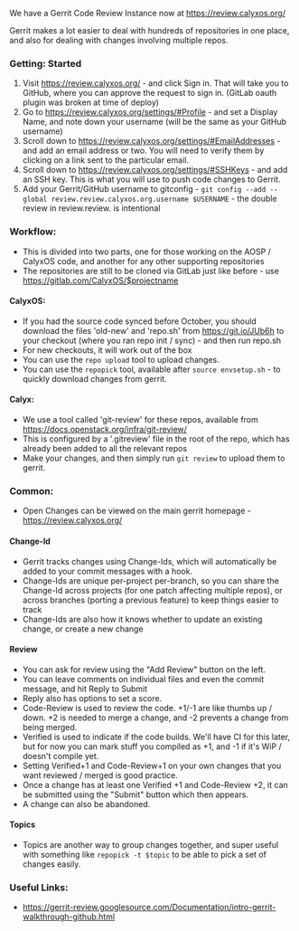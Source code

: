 We have a Gerrit Code Review Instance now at https://review.calyxos.org/

Gerrit makes a lot easier to deal with hundreds of repositories in one place, and also for dealing with changes involving multiple repos.

### Getting: Started ###
1) Visit https://review.calyxos.org/ - and click Sign in. That will take you to GitHub, where you can approve the request to sign in. (GitLab oauth plugin was broken at time of deploy)
2) Go to https://review.calyxos.org/settings/#Profile - and set a Display Name, and note down your username (will be the same as your GitHub username)
3) Scroll down to https://review.calyxos.org/settings/#EmailAddresses - and add an email address or two. You will need to verify them by clicking on a link sent to the particular email.
4) Scroll down to https://review.calyxos.org/settings/#SSHKeys - and add an SSH key. This is what you will use to push code changes to Gerrit.
5) Add your Gerrit/GitHub username to gitconfig - `git config --add --global review.review.calyxos.org.username $USERNAME` - the double review in review.review. is intentional

### Workflow: ###

* This is divided into two parts, one for those working on the AOSP / CalyxOS code, and another for any other supporting repositories
* The repositories are still to be cloned via GitLab just like before - use https://gitlab.com/CalyxOS/$projectname

#### CalyxOS: ####
* If you had the source code synced before October, you should download the files 'old-new' and 'repo.sh' from https://git.io/JUb6h to your checkout (where you ran repo init / sync) - and then run repo.sh
* For new checkouts, it will work out of the box
* You can use the `repo upload` tool to upload changes.
* You can use the `repopick` tool, available after `source envsetup.sh` - to quickly download changes from gerrit.

#### Calyx: ####
* We use a tool called 'git-review' for these repos, available from https://docs.openstack.org/infra/git-review/
* This is configured by a '.gitreview' file in the root of the repo, which has already been added to all the relevant repos
* Make your changes, and then simply run `git review` to upload them to gerrit.

### Common: ###
* Open Changes can be viewed on the main gerrit homepage - https://review.calyxos.org/

#### Change-Id ####
* Gerrit tracks changes using Change-Ids, which will automatically be added to your commit messages with a hook.
* Change-Ids are unique per-project per-branch, so you can share the Change-Id across projects (for one patch affecting multiple repos), or across branches (porting a previous feature) to keep things easier to track
* Change-Ids are also how it knows whether to update an existing change, or create a new change

#### Review ####
* You can ask for review using the "Add Review" button on the left.
* You can leave comments on individual files and even the commit message, and hit Reply to Submit
* Reply also has options to set a score.
* Code-Review is used to review the code. +1/-1 are like thumbs up / down. +2 is needed to merge a change, and -2 prevents a change from being merged.
* Verified is used to indicate if the code builds. We'll have CI for this later, but for now you can mark stuff you compiled as +1, and -1 if it's WiP / doesn't compile yet.
* Setting Verified+1 and Code-Review+1 on your own changes that you want reviewed / merged is good practice.
* Once a change has at least one Verified +1 and Code-Review +2, it can be submitted using the "Submit" button which then appears.
* A change can also be abandoned.

#### Topics ####
* Topics are another way to group changes together, and super useful with something like `repopick -t $topic` to be able to pick a set of changes easily.

### Useful Links: ###
* https://gerrit-review.googlesource.com/Documentation/intro-gerrit-walkthrough-github.html